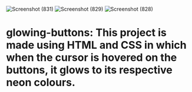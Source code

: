 ![Screenshot (831)](https://github.com/sweety-12/glowing-buttons/assets/75718491/923db15f-3656-4ee8-9142-22926071e031)
![Screenshot (829)](https://github.com/sweety-12/glowing-buttons/assets/75718491/36f8b2e4-ed1b-408e-ac57-f559f9db95f9)
![Screenshot (828)](https://github.com/sweety-12/glowing-buttons/assets/75718491/9ae3834d-9063-42d2-8b6e-a95c2199b419)
# glowing-buttons: This project is made using HTML and CSS in which when the cursor is hovered on the buttons, it glows to its respective neon colours.
